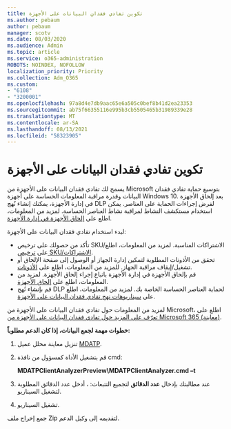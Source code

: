```yaml
---
title: تكوين تفادي فقدان البيانات على الأجهزة
ms.author: pebaum
author: pebaum
manager: scotv
ms.date: 08/03/2020
ms.audience: Admin
ms.topic: article
ms.service: o365-administration
ROBOTS: NOINDEX, NOFOLLOW
localization_priority: Priority
ms.collection: Adm_O365
ms.custom:
- "6108"
- "3200001"
ms.openlocfilehash: 97a8d4e7db9aac65e6a505c0bef8b41d2ea23353
ms.sourcegitcommit: ab75f66355116e995b3cb5505465b31989339e28
ms.translationtype: MT
ms.contentlocale: ar-SA
ms.lasthandoff: 08/13/2021
ms.locfileid: "58323905"
---
```

# <a name="configure-endpoint-dlp"></a>تكوين تفادي فقدان البيانات على الأجهزة

يسمح لك تفادي فقدان البيانات على الأجهزة من Microsoft بتوسيع حماية تفادي فقدان البيانات وقدرة مراقبة المعلومات الحساسة على أجهزة Windows 10. بعد إلحاق الأجهزة في إدارة الأجهزة، يمكنك إنشاء نُهج DLP لفرض إجراءات الحماية على العناصر. يمكن استخدام مستكشف النشاط لمراقبة نشاط العناصر الحساسة. لمزيد من المعلومات، اطلع على [إلحاق الأجهزة في إدارة الأجهزة](https://docs.microsoft.com/microsoft-365/compliance/endpoint-dlp-getting-started#onboarding-devices-into-device-management).  

لبدء استخدام تفادي فقدان البيانات على الأجهزة:

- تأكد من حصولك على ترخيص SKU/الاشتراكات المناسبة. لمزيد من المعلومات، اطلع على [ترخيص SKU/الاشتراكات](https://docs.microsoft.com/microsoft-365/compliance/endpoint-dlp-getting-started#skusubscriptions-licensing).
- تحقق من الأذونات المطلوبة لتمكين إدارة الجهاز أو الوصول إلى صفحة الإلحاق أو تشغيل/إيقاف مراقبة الجهاز. للمزيد من المعلومات، اطلع على [الأذونات](https://docs.microsoft.com/microsoft-365/compliance/endpoint-dlp-getting-started#permissions).
- قم بإلحاق الأجهزة في إدارة الأجهزة باتباع إجراء إلحاق الأجهزة. لمزيد من المعلومات، اطلع على [إلحاق الأجهزة](https://docs.microsoft.com/microsoft-365/compliance/endpoint-dlp-getting-started#onboarding-devices). 
- قم بإنشاء نُهج DLP لحماية العناصر الحساسة الخاصة بك. لمزيد من المعلومات، اطلع على [سيناريوهات نهج تفادي فقدان البيانات على الأجهزة](https://docs.microsoft.com/microsoft-365/compliance/endpoint-dlp-using?view=o365-worldwide#endpoint-dlp-policy-scenarios).

لمزيد من المعلومات حول تفادي فقدان البيانات على الأجهزة من Microsoft، اطلع على [تعرّف على المزيد حول تفادي فقدان البيانات على الأجهزة من Microsoft 365 (معاينة)](https://docs.microsoft.com/microsoft-365/compliance/endpoint-dlp-learn-about).

**خطوات مهمة لجمع البيانات، إذا كان الدعم مطلوباً:**

1. تنزيل معاينة محلل عميل [MDATP](https://aka.ms/betamdatpanalyzer).
1. قم بتشغيل الأداة كمسؤول من نافذة cmd:

    **MDATPClientAnalyzerPreview\MDATPClientAnalyzer.cmd –t**

1. عند مطالبتك بإدخال **عدد الدقائق** لتجميع التتبعات: ، أدخل عدد الدقائق المطلوبة لتشغيل السيناريو.
1. تشغيل السيناريو.

جمع إخراج ملف Zip لتقديمه إلى وكيل الدعم.
